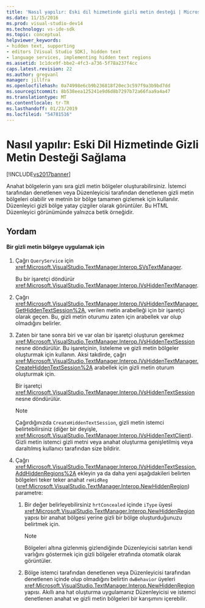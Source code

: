 ```yaml
---
title: 'Nasıl yapılır: Eski dil hizmetinde gizli metin desteği | Microsoft Docs'
ms.date: 11/15/2016
ms.prod: visual-studio-dev14
ms.technology: vs-ide-sdk
ms.topic: conceptual
helpviewer_keywords:
- hidden text, supporting
- editors [Visual Studio SDK], hidden text
- language services, implementing hidden text regions
ms.assetid: 1c1dce9f-bbe2-4fc3-a736-5f78a237f4cc
caps.latest.revision: 22
ms.author: gregvanl
manager: jillfra
ms.openlocfilehash: 0a74998e6cb9b236818f20ec3c597f9a3b9bd7dd
ms.sourcegitcommit: 8b538eea125241e9d6d8b7297b72a66faa9a4a47
ms.translationtype: MT
ms.contentlocale: tr-TR
ms.lasthandoff: 01/23/2019
ms.locfileid: "54781516"
---
```

# <a name="how-to-provide-hidden-text-support-in-a-legacy-language-service"></a>Nasıl yapılır: Eski Dil Hizmetinde Gizli Metin Desteği Sağlama
[!INCLUDE[vs2017banner](../../includes/vs2017banner.md)]

Anahat bölgelerin yanı sıra gizli metin bölgeler oluşturabilirsiniz. İstemci tarafından denetlenen veya Düzenleyicisi tarafından denetlenen gizli metin bölgeleri olabilir ve metnin bir bölge tamamen gizlemek için kullanılır. Düzenleyici gizli bölge yatay çizgiler olarak görüntüler. Bu HTML Düzenleyici görünümünde yalnızca betik örneğidir.  
  
## <a name="procedure"></a>Yordam  
  
#### <a name="to-implement-a-hidden-text-region"></a>Bir gizli metin bölgeye uygulamak için  
  
1.  Çağrı `QueryService` için <xref:Microsoft.VisualStudio.TextManager.Interop.SVsTextManager>.  
  
     Bu bir işaretçi döndürür <xref:Microsoft.VisualStudio.TextManager.Interop.IVsHiddenTextManager>.  
  
2.  Çağrı <xref:Microsoft.VisualStudio.TextManager.Interop.IVsHiddenTextManager.GetHiddenTextSession%2A>, verilen metin arabelleği için bir işaretçi olarak geçen. Bu, gizli metin oturumu zaten için arabellek var olup olmadığını belirler.  
  
3.  Zaten bir tane sonra biri ve var olan bir işaretçi oluşturun gerekmez <xref:Microsoft.VisualStudio.TextManager.Interop.IVsHiddenTextSession> nesne döndürülür. Bu işaretçinin, listeleme ve gizli metin bölgeler oluşturmak için kullanın. Aksi takdirde, çağrı <xref:Microsoft.VisualStudio.TextManager.Interop.IVsHiddenTextManager.CreateHiddenTextSession%2A> arabellek için gizli metin oturum oluşturmak için.  
  
     Bir işaretçi <xref:Microsoft.VisualStudio.TextManager.Interop.IVsHiddenTextSession> nesne döndürülür.  
  
    > [!NOTE]
    >  Çağırdığınızda `CreateHiddenTextSession`, gizli metin istemci belirtebilirsiniz (diğer bir deyişle, <xref:Microsoft.VisualStudio.TextManager.Interop.IVsHiddenTextClient>). Gizli metin istemci gizli metni veya anahat oluşturma genişletilmiş veya daraltılmış kullanıcı tarafından size bildirir.  
  
4.  Çağrı <xref:Microsoft.VisualStudio.TextManager.Interop.IVsHiddenTextSession.AddHiddenRegions%2A> ekleyin ya da daha yeni aşağıdakileri belirten bölgeleri teker teker anahat `reHidReg` (<xref:Microsoft.VisualStudio.TextManager.Interop.NewHiddenRegion>) parametre:  
  
    1.  Bir değer belirleyebilirsiniz `hrtConcealed` içinde `iType` üyesi <xref:Microsoft.VisualStudio.TextManager.Interop.NewHiddenRegion> yapısı bir anahat bölgesi yerine gizli bir bölge oluşturduğunuzu belirtmek için.  
  
        > [!NOTE]
        >  Bölgeleri altına gizlenmiş gizlendiğinde Düzenleyicisi satırları kendi varlığını göstermek için gizli bölgeler etrafında otomatik olarak görüntüler.  
  
    2.  Bölge istemci tarafından denetlenen veya Düzenleyicisi tarafından denetlenen içinde olup olmadığını belirtin `dwBehavior` üyeleri <xref:Microsoft.VisualStudio.TextManager.Interop.NewHiddenRegion> yapısı. Akıllı ana hat oluşturma uygulamanız Düzenleyicisi ve istemci denetlenen anahat ve gizli metin bölgeleri bir karışımını içerebilir.
